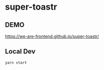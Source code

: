 # super-toastr

## DEMO
https://we-are-frontend.github.io/super-toastr/

## Local Dev
```
yarn start
```